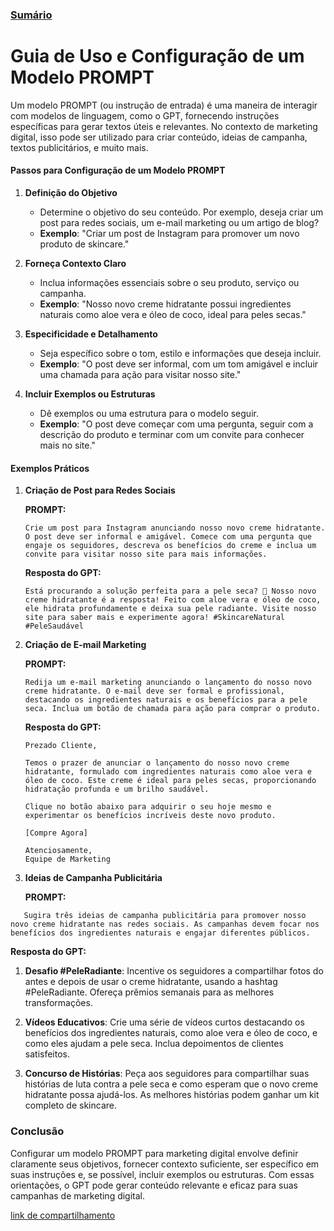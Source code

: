 ### [Sumário](<https://maksoud.github.io/Sumário>)

# Guia de Uso e Configuração de um Modelo PROMPT

Um modelo PROMPT (ou instrução de entrada) é uma maneira de interagir com modelos de linguagem, como o GPT, fornecendo instruções específicas para gerar textos úteis e relevantes. No contexto de marketing digital, isso pode ser utilizado para criar conteúdo, ideias de campanha, textos publicitários, e muito mais.

#### Passos para Configuração de um Modelo PROMPT

1. **Definição do Objetivo**
   - Determine o objetivo do seu conteúdo. Por exemplo, deseja criar um post para redes sociais, um e-mail marketing ou um artigo de blog? 
   - **Exemplo**: "Criar um post de Instagram para promover um novo produto de skincare."

2. **Forneça Contexto Claro**
   - Inclua informações essenciais sobre o seu produto, serviço ou campanha.
   - **Exemplo**: "Nosso novo creme hidratante possui ingredientes naturais como aloe vera e óleo de coco, ideal para peles secas."

3. **Especificidade e Detalhamento**
   - Seja específico sobre o tom, estilo e informações que deseja incluir.
   - **Exemplo**: "O post deve ser informal, com um tom amigável e incluir uma chamada para ação para visitar nosso site."

4. **Incluir Exemplos ou Estruturas**
   - Dê exemplos ou uma estrutura para o modelo seguir.
   - **Exemplo**: "O post deve começar com uma pergunta, seguir com a descrição do produto e terminar com um convite para conhecer mais no site."

#### Exemplos Práticos

1. **Criação de Post para Redes Sociais**

   **PROMPT:**
   ```
   Crie um post para Instagram anunciando nosso novo creme hidratante. O post deve ser informal e amigável. Comece com uma pergunta que engaje os seguidores, descreva os benefícios do creme e inclua um convite para visitar nosso site para mais informações.
   ```

   **Resposta do GPT:**
   ```
   Está procurando a solução perfeita para a pele seca? 🌿 Nosso novo creme hidratante é a resposta! Feito com aloe vera e óleo de coco, ele hidrata profundamente e deixa sua pele radiante. Visite nosso site para saber mais e experimente agora! #SkincareNatural #PeleSaudável
   ```

2. **Criação de E-mail Marketing**

   **PROMPT:**
   ```
   Redija um e-mail marketing anunciando o lançamento do nosso novo creme hidratante. O e-mail deve ser formal e profissional, destacando os ingredientes naturais e os benefícios para a pele seca. Inclua um botão de chamada para ação para comprar o produto.
   ```

   **Resposta do GPT:**
   ```
   Prezado Cliente,

   Temos o prazer de anunciar o lançamento do nosso novo creme hidratante, formulado com ingredientes naturais como aloe vera e óleo de coco. Este creme é ideal para peles secas, proporcionando hidratação profunda e um brilho saudável.

   Clique no botão abaixo para adquirir o seu hoje mesmo e experimentar os benefícios incríveis deste novo produto.

   [Compre Agora]

   Atenciosamente,
   Equipe de Marketing
   ```

3. **Ideias de Campanha Publicitária**

   **PROMPT:**
   
```
   Sugira três ideias de campanha publicitária para promover nosso novo creme hidratante nas redes sociais. As campanhas devem focar nos benefícios dos ingredientes naturais e engajar diferentes públicos.
```
   

   **Resposta do GPT:**

   1. **Desafio #PeleRadiante**: Incentive os seguidores a compartilhar fotos do antes e depois de usar o creme hidratante, usando a hashtag #PeleRadiante. Ofereça prêmios semanais para as melhores transformações.

   2. **Vídeos Educativos**: Crie uma série de vídeos curtos destacando os benefícios dos ingredientes naturais, como aloe vera e óleo de coco, e como eles ajudam a pele seca. Inclua depoimentos de clientes satisfeitos.

   3. **Concurso de Histórias**: Peça aos seguidores para compartilhar suas histórias de luta contra a pele seca e como esperam que o novo creme hidratante possa ajudá-los. As melhores histórias podem ganhar um kit completo de skincare.

### Conclusão

Configurar um modelo PROMPT para marketing digital envolve definir claramente seus objetivos, fornecer contexto suficiente, ser específico em suas instruções e, se possível, incluir exemplos ou estruturas. Com essas orientações, o GPT pode gerar conteúdo relevante e eficaz para suas campanhas de marketing digital.

[link de compartilhamento](<https://maksoud.github.io/Inteligência%20Artificial%20(IA)/Guia%20de%20Uso%20e%20Configuração%20de%20um%20Modelo%20PROMPT>)